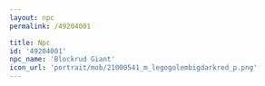 ```yaml
---
layout: npc
permalink: /49204001

title: Npc
id: '49204001'
npc_name: 'Blockrud Giant'
icon_url: 'portrait/mob/21000541_m_legogolembigdarkred_p.png'
---
```

